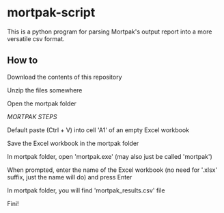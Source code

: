 # mortpak-script

This is a python program for parsing Mortpak's output report into a more versatile csv format.


## How to

Download the contents of this repository

Unzip the files somewhere

Open the mortpak folder

*MORTPAK STEPS*

Default paste (Ctrl + V) into cell 'A1' of an empty Excel workbook

Save the Excel workbook in the mortpak folder

In mortpak folder, open 'mortpak.exe' (may also just be called 'mortpak')

When prompted, enter the name of the Excel workbook (no need for '.xlsx' suffix, just the name will do) and press Enter

In mortpak folder, you will find 'mortpak_results.csv' file

Fini!
